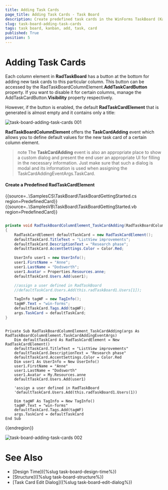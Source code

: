 ```yaml
---
title: Adding Task Cards
page_title: Adding Task Cards - Task Board
description: Create predefined task cards in the WinForms TaskBoard (Kanban) control.
slug: task-board-adding-task-cards
tags: task board, kanban, add, task, card
published: True
position: 5  
---
```


# Adding Task Cards

Each column element in **RadTaskBoard** has a button at the bottom for adding new task cards to this particular column. This button can be accessed by the RadTaskBoardColumnElement.**AddTaskCardButton** property. If you want to disable it for certain columns, manage the AddTaskCardButton.**Visibility** property respectively. 

However, if the button is enabled, the default **RadTaskCardElement** that is generated is almost empty and it contains only a title:

![task-board-adding-task-cards 001](images/task-board-adding-task-cards001.png)

**RadTaskBoardColumnElement** offers the **TaskCardAdding** event which allows you to define default values for the new task card of a certain column element.

>note The **TaskCardAdding** event is also an appropriate place to show a custom dialog and present the end user an appropriate UI for filling in the necessary information. Just make sure that such a dialog is modal and its information is used when assigning the TaskCardAddingEventArgs.TaskCard.

#### Create a Predefined RadTaskCardElement

{{source=..\SamplesCS\TaskBoard\TaskBoardGettingStarted.cs region=PredefinedCard}} 
{{source=..\SamplesVB\TaskBoard\TaskBoardGettingStarted.vb region=PredefinedCard}} 

````C#

private void RadTaskBoardColumnElement_TaskCardAdding(RadTaskBoardColumnElement.TaskCardAddingEventArgs args)
{
    RadTaskCardElement defaultTaskCard = new RadTaskCardElement();
    defaultTaskCard.TitleText = "ListView improvements";
    defaultTaskCard.DescriptionText = "Research phase";
    defaultTaskCard.AccentSettings.Color = Color.Red;

    UserInfo user1 = new UserInfo();
    user1.FirstName = "Anne";
    user1.LastName = "Dodsworth";
    user1.Avatar = Properties.Resources.anne;
    defaultTaskCard.Users.Add(user1);

    //assign a user defined in RadTaskBoard
    //defaultTaskCard.Users.Add(this.radTaskBoard1.Users[1]);

    TagInfo tagWF = new TagInfo();
    tagWF.Text = "win-forms"; 
    defaultTaskCard.Tags.Add(tagWF);
    args.TaskCard = defaultTaskCard;
}

````
````VB.NET

Private Sub RadTaskBoardColumnElement_TaskCardAdding(args As RadTaskBoardColumnElement.TaskCardAddingEventArgs)
    Dim defaultTaskCard As RadTaskCardElement = New RadTaskCardElement()
    defaultTaskCard.TitleText = "ListView improvements"
    defaultTaskCard.DescriptionText = "Research phase"
    defaultTaskCard.AccentSettings.Color = Color.Red
    Dim user1 As UserInfo = New UserInfo()
    user1.FirstName = "Anne"
    user1.LastName = "Dodsworth"
    user1.Avatar = My.Resources.anne
    defaultTaskCard.Users.Add(user1)

    'assign a user defined in RadTaskBoard
    'defaultTaskCard.Users.Add(this.radTaskBoard1.Users(1))

    Dim tagWF As TagInfo = New TagInfo()
    tagWF.Text = "win-forms"
    defaultTaskCard.Tags.Add(tagWF)
    args.TaskCard = defaultTaskCard
End Sub

````

{{endregion}}  

![task-board-adding-task-cards 002](images/task-board-adding-task-cards002.png)
  
# See Also

* [Design Time]({%slug task-board-design-time%})
* [Structure]({%slug task-board-structure%})
* [Task Card Edit Dialog]({%slug task-board-edit-dialog%})
 
        
